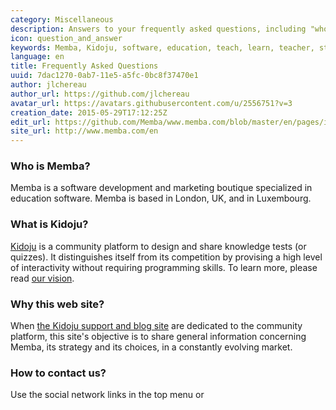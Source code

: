 ```yaml
---
category: Miscellaneous
description: Answers to your frequently asked questions, including "who is Memba?" and "what is Kidoju?"
icon: question_and_answer
keywords: Memba, Kidoju, software, education, teach, learn, teacher, student, knowledge, test, quiz, blog, article, documentation
language: en
title: Frequently Asked Questions
uuid: 7dac1270-0ab7-11e5-a5fc-0bc8f37470e1
author: jlchereau
author_url: https://github.com/jlchereau
avatar_url: https://avatars.githubusercontent.com/u/2556751?v=3
creation_date: 2015-05-29T17:12:25Z
edit_url: https://github.com/Memba/www.memba.com/blob/master/en/pages/index.md
site_url: http://www.memba.com/en
---
```

### Who is Memba?

Memba is a software development and marketing boutique specialized in education software.
Memba is based in London, UK, and in Luxembourg. 

### What is Kidoju?

[Kidoju](http://www.kidoju.com/) is a community platform to design and share knowledge tests (or quizzes).
It distinguishes itself from its competition by provising a high level of interactivity without requiring programming skills.
To learn more, please read [our vision](https://www.kidoju.com/support/en/posts/2015/05/vision).

### Why this web site?

When [the Kidoju support and blog site](https:www.kidoju.com/support/fr/) are dedicated to the community platform,
this site's objective is to share general information concerning Memba, its strategy and its choices,
in a constantly evolving market.

### How to contact us?

Use the social network links in the top menu or 